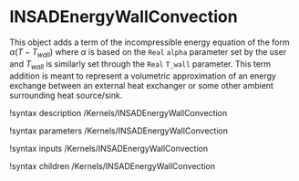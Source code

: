# INSADEnergyWallConvection

This object adds a term of the incompressible energy equation of the form
$\alpha \left(T - T_{wall}\right)$ where $\alpha$ is based on the `Real` `alpha`
parameter set by the user and $T_{wall}$ is similarly set through the `Real`
`T_wall` parameter. This term addition is meant to represent a volumetric
approximation of an energy exchange between an external heat exchanger or some
other ambient surrounding heat source/sink.

!syntax description /Kernels/INSADEnergyWallConvection

!syntax parameters /Kernels/INSADEnergyWallConvection

!syntax inputs /Kernels/INSADEnergyWallConvection

!syntax children /Kernels/INSADEnergyWallConvection
